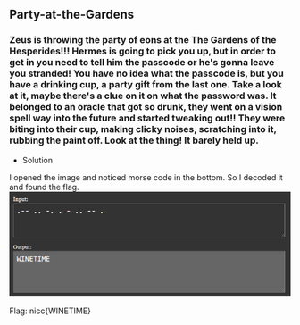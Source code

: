 ## Party-at-the-Gardens

### Zeus is throwing the party of eons at the The Gardens of the Hesperides!!! Hermes is going to pick you up, but in order to get in you need to tell him the passcode or he's gonna leave you stranded! You have no idea what the passcode is, but you have a drinking cup, a party gift from the last one. Take a look at it, maybe there's a clue on it on what the password was. It belonged to an oracle that got so drunk, they went on a vision spell way into the future and started tweaking out!! They were biting into their cup, making clicky noises, scratching into it, rubbing the paint off. Look at the thing! It barely held up.

- Solution

I opened the image and noticed morse code in the bottom. So I decoded it and found the flag.
![photo](./Photo1.png)

Flag: nicc{WINETIME}